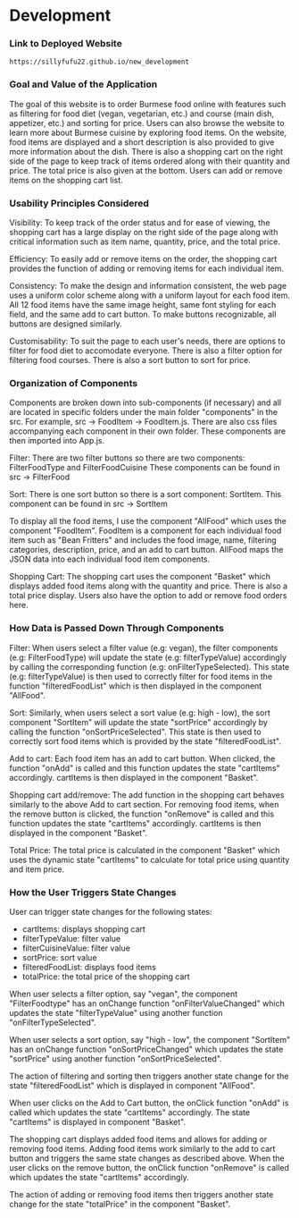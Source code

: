 # Development

### Link to Deployed Website
`https://sillyfufu22.github.io/new_development` 

### Goal and Value of the Application
The goal of this website is to order Burmese food online with features such as filtering for food diet (vegan, vegetarian, etc.) and course (main dish, appetizer, etc.) and sorting for price. Users can also browse the website to learn more about Burmese cuisine by exploring food items. On the website, food items are displayed and a short description is also provided to give more information about the dish. There is also a shopping cart on the right side of the page to keep track of items ordered along with their quantity and price. The total price is also given at the bottom. Users can add or remove items on the shopping cart list.

### Usability Principles Considered
Visibility:
To keep track of the order status and for ease of viewing, the shopping cart has a large display on the right side of the page along with critical information such as item name, quantity, price, and the total price.

Efficiency:
To easily add or remove items on the order, the shopping cart provides the function of adding or removing items for each individual item.

Consistency:
To make the design and information consistent, the web page uses a uniform color scheme along with a uniform layout for each food item. All 12 food items have the same image height, same font styling for each field, and the same add to cart button. To make buttons recognizable, all buttons are designed similarly.

Customisability:
To suit the page to each user's needs, there are options to filter for food diet to accomodate everyone. There is also a filter option for filtering food courses. There is also a sort button to sort for price.  

### Organization of Components
Components are broken down into sub-components (if necessary) and all are located in specific folders under the main folder "components" in the src. For example, src -> FoodItem -> FoodItem.js. There are also css files accompanying each component in their own folder. These components are then imported into App.js. 

Filter:
There are two filter buttons so there are two components: FilterFoodType and FilterFoodCuisine
These components can be found in src -> FilterFood

Sort:
There is one sort button so there is a sort component: SortItem.
This component can be found in src -> SortItem

To display all the food items, I use the component "AllFood" which uses the component "FoodItem". 
FoodItem is a component for each individual food item such as "Bean Fritters" and includes the food image, name, filtering categories, description, price, and an add to cart button. 
AllFood maps the JSON data into each individual food item components.

Shopping Cart:
The shopping cart uses the component "Basket" which displays added food items along with the quantity and price. There is also a total price display. Users also have the option to add or remove food orders here.

### How Data is Passed Down Through Components
Filter:
When users select a filter value (e.g: vegan), the filter components (e.g: FilterFoodType) will update the state (e.g: filterTypeValue) accordingly by calling the corresponding function (e.g: onFilterTypeSelected). This state (e.g: filterTypeValue) is then used to correctly filter for food items in the function "filteredFoodList" which is then displayed in the component "AllFood".

Sort:
Similarly, when users select a sort value (e.g: high - low), the sort component "SortItem" will update the state "sortPrice" accordingly by calling the function "onSortPriceSelected". This state is then used to correctly sort food items which is provided by the state "filteredFoodList". 

Add to cart:
Each food item has an add to cart button. When clicked, the function "onAdd" is called and this function updates the state "cartItems" accordingly. cartItems is then displayed in the component "Basket".

Shopping cart add/remove:
The add function in the shopping cart behaves similarly to the above Add to cart section. For removing food items, when the remove button is clicked, the function "onRemove" is called and this function updates the state "cartItems" accordingly. cartItems is then displayed in the component "Basket".

Total Price:
The total price is calculated in the component "Basket" which uses the dynamic state "cartItems" to calculate for total price using quantity and item price. 

### How the User Triggers State Changes
User can trigger state changes for the following states:
- cartItems: displays shopping cart
- filterTypeValue: filter value
- filterCuisineValue: filter value
- sortPrice: sort value
- filteredFoodList: displays food items 
- totalPrice: the total price of the shopping cart

When user selects a filter option, say "vegan", the component "FilterFoodtype" has an onChange function "onFilterValueChanged" which updates the state "filterTypeValue" using another function "onFilterTypeSelected".

When user selects a sort option, say "high - low", the component "SortItem" has an onChange function "onSortPriceChanged" which updates the state "sortPrice" using another function "onSortPriceSelected".

The action of filtering and sorting then triggers another state change for the state "filteredFoodList" which is displayed in component "AllFood".

When user clicks on the Add to Cart button, the onClick function "onAdd" is called which updates the state "cartItems" accordingly. The state "cartItems" is displayed in component "Basket".

The shopping cart displays added food items and allows for adding or removing food items. Adding food items work similarly to the add to cart button and triggers the same state changes as described above. When the user clicks on the remove button, the onClick function "onRemove" is called which updates the state "cartItems" accordingly. 

The action of adding or removing food items then triggers another state change for the state "totalPrice" in the component "Basket". 
